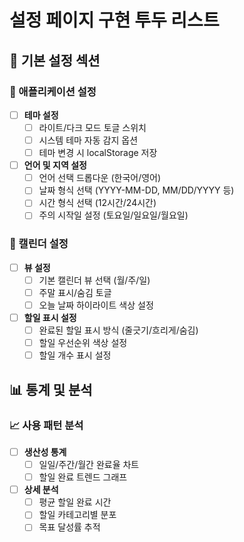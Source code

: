 # 설정 페이지 구현 투두 리스트

## 🎯 기본 설정 섹션

### 📱 애플리케이션 설정
- [ ] **테마 설정**
  - [ ] 라이트/다크 모드 토글 스위치
  - [ ] 시스템 테마 자동 감지 옵션
  - [ ] 테마 변경 시 localStorage 저장

- [ ] **언어 및 지역 설정**
  - [ ] 언어 선택 드롭다운 (한국어/영어)
  - [ ] 날짜 형식 선택 (YYYY-MM-DD, MM/DD/YYYY 등)
  - [ ] 시간 형식 선택 (12시간/24시간)
  - [ ] 주의 시작일 설정 (토요일/일요일/월요일)

### 📅 캘린더 설정
- [ ] **뷰 설정**
  - [ ] 기본 캘린더 뷰 선택 (월/주/일)
  - [ ] 주말 표시/숨김 토글
  - [ ] 오늘 날짜 하이라이트 색상 설정

- [ ] **할일 표시 설정**
  - [ ] 완료된 할일 표시 방식 (줄긋기/흐리게/숨김)
  - [ ] 할일 우선순위 색상 설정
  - [ ] 할일 개수 표시 설정

## 📊 통계 및 분석

### 📈 사용 패턴 분석
- [ ] **생산성 통계**
  - [ ] 일일/주간/월간 완료율 차트
  - [ ] 할일 완료 트렌드 그래프

- [ ] **상세 분석**
  - [ ] 평균 할일 완료 시간
  - [ ] 할일 카테고리별 분포
  - [ ] 목표 달성률 추적
